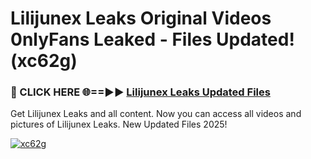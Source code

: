 # Lilijunex Leaks Original Videos 0nlyFans Leaked - Files Updated! (xc62g)

<h3>🔴 CLICK HERE 🌐==►► <a href="https://tinyurl.com/3hn5wdd3" rel="nofollow">Lilijunex Leaks Updated Files</a></h3>

Get Lilijunex Leaks and all content. Now you can access all videos and pictures of Lilijunex Leaks. New Updated Files 2025!

[![xc62g](https://i.imgur.com/4HnBqBT.gif)](https://tinyurl.com/3hn5wdd3)

